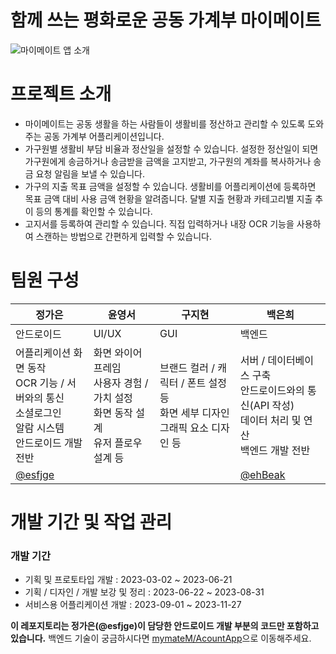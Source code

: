 # 함께 쓰는 평화로운 공동 가계부 마이메이트
![마이메이트 앱 소개](https://github.com/mymateM/mymate/assets/83498457/ad404b95-b1fc-459a-93bb-56678e245252)

# 프로젝트 소개
* 마이메이트는 공동 생활을 하는 사람들이 생활비를 정산하고 관리할 수 있도록 도와주는 공동 가계부 어플리케이션입니다.
* 가구원별 생활비 부담 비율과 정산일을 설정할 수 있습니다. 설정한 정산일이 되면 가구원에게 송금하거나 송금받을 금액을 고지받고, 가구원의 계좌를 복사하거나 송금 요청 알림을 보낼 수 있습니다. 
* 가구의 지출 목표 금액을 설정할 수 있습니다. 생활비를 어플리케이션에 등록하면 목표 금액 대비 사용 금액 현황을 알려줍니다. 달별 지출 현황과 카테고리별 지출 추이 등의 통계를 확인할 수 있습니다.
* 고지서를 등록하여 관리할 수 있습니다. 직접 입력하거나 내장 OCR 기능을 사용하여 스캔하는 방법으로 간편하게 입력할 수 있습니다.

# 팀원 구성
| 정가은 | 윤영서 | 구지현 | 백은희 |
|-|-|-|-|
| 안드로이드 | UI/UX | GUI | 백엔드 |
| 어플리케이션 화면 동작 <br> OCR 기능 / 서버와의 통신 <br> 소셜로그인 <br> 알람 시스템 <br> 안드로이드 개발 전반 | 화면 와이어프레임 <br> 사용자 경험 / 가치 설정 <br> 화면 동작 설계 <br> 유저 플로우 설계 등 | 브랜드 컬러 / 캐릭터 / 폰트 설정 등 <br> 화면 세부 디자인 <br> 그래픽 요소 디자인 등 | 서버 / 데이터베이스 구축 <br> 안드로이드와의 통신(API 작성) <br> 데이터 처리 및 연산 <br> 백엔드 개발 전반 |
| [@esfjge](https://github.com/EunaJ99/EunaJ99) | | | [@ehBeak](https://github.com/ehBeak) | 

# 개발 기간 및 작업 관리
### 개발 기간 
* 기획 및 프로토타입 개발 : 2023-03-02 ~ 2023-06-21
* 기획 / 디자인 / 개발 보강 및 정리 : 2023-06-22 ~ 2023-08-31
* 서비스용 어플리케이션 개발 : 2023-09-01 ~ 2023-11-27

**이 레포지토리는 정가은(@esfjge)이 담당한 안드로이드 개발 부분의 코드만 포함하고 있습니다.** 백엔드 기술이 궁금하시다면 [mymateM/AcountApp](https://github.com/mymateM/AcountApp)으로 이동해주세요.
